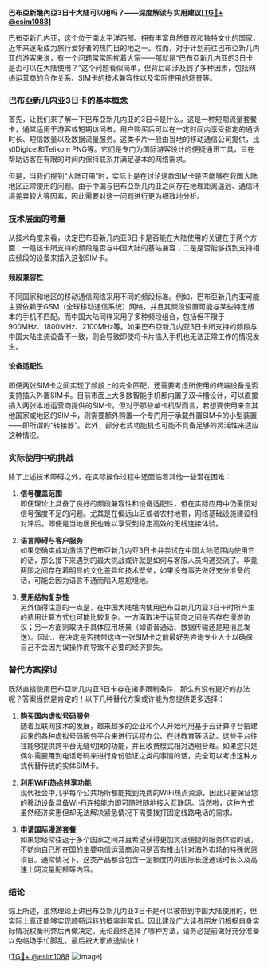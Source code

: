 **巴布亞新幾內亞3日卡大陆可以用吗？——深度解读与实用建议[[TG💪+ @esim1088](https://t.me/s/esim1088)]**

巴布亞新几内亚，这个位于南太平洋西部、拥有丰富自然景观和独特文化的国家，近年来逐渐成为旅行爱好者的热门目的地之一。然而，对于计划前往巴布亞新几内亚的游客来说，有一个问题常常困扰着大家——那就是“巴布亞新几内亚的3日卡是否可以在大陆使用？”这个问题看似简单，但背后却涉及到了多种因素，包括网络运营商的合作关系、SIM卡的技术兼容性以及实际使用的场景等。

### 巴布亞新几内亚3日卡的基本概念

首先，让我们来了解一下巴布亞新几内亚的3日卡是什么。这是一种短期流量套餐卡，通常适用于游客或短期访问者。用户购买后可以在一定时间内享受指定的通话时长、短信数量以及数据流量服务。这类卡片一般由当地的移动通信公司提供，比如Digicel和Telikom PNG等。它们是专门为国际游客设计的便捷通讯工具，旨在帮助访客在有限的时间内保持联系并满足基本的网络需求。

但是，当我们提到“大陆可用”时，实际上是在讨论这款SIM卡是否能够在我国大陆地区正常使用的问题。由于中国与巴布亞新几内亚之间存在地理距离遥远、通信环境差异较大等因素，因此需要对这一问题进行更为细致地分析。

### 技术层面的考量

从技术角度来看，决定巴布亞新几内亚3日卡是否能在大陆使用的关键在于两个方面：一是该卡所支持的频段是否与中国大陆的基站兼容；二是是否能够找到支持相应频段的设备来插入这张SIM卡。

#### 频段兼容性

不同国家和地区的移动通信网络采用不同的频段标准。例如，巴布亞新几内亚可能主要依赖于GSM（全球移动通信系统）网络，并且其频段设置可能与某些特定版本的手机不匹配。而中国大陆同样采用了多种频段组合，包括但不限于900MHz、1800MHz、2100MHz等。如果巴布亞新几内亚3日卡所支持的频段与中国大陆主流设备不一致，则会导致即使将卡片插入手机也无法正常工作的情况发生。

#### 设备适配性

即便两张SIM卡之间实现了频段上的完全匹配，还需要考虑所使用的终端设备是否支持插入外置SIM卡。目前市面上大多数智能手机都内置了双卡槽设计，可以直接插入两张本地运营商提供的SIM卡。但对于那些单卡机型而言，若想要使用来自其他国家或地区的SIM卡，则需要额外购置一个专门用于承载外置SIM卡的小型装置——即所谓的“转接器”。此外，部分老式功能机也可能不具备足够的灵活性来适应这种情况。

### 实际使用中的挑战

除了上述技术障碍之外，在实际操作过程中还面临着其他一些潜在困难：

1. **信号覆盖范围**  
   即便理论上具备了良好的频段兼容性和设备适配性，但在实际应用中仍需面对信号强度不足的问题。尤其是在偏远山区或者农村地带，网络基础设施建设相对滞后，即便是当地居民也难以享受到稳定高效的无线连接体验。

2. **语言障碍与客户服务**  
   如果您确实成功激活了巴布亞新几内亚3日卡并尝试在中国大陆范围内使用它的话，那么接下来遇到的最大挑战或许就是如何与客服人员沟通交流了。毕竟两国之间存在着明显的文化差异和技术壁垒，如果没有事先做好充分准备的话，可能会因为语言不通而陷入尴尬境地。

3. **费用结构复杂性**  
   另外值得注意的一点是，在中国大陆境内使用巴布亞新几内亚3日卡时所产生的费用计算方式也可能比较复杂。一方面取决于运营商之间是否存在漫游协议；另一方面则取决于具体应用场景（如语音通话、数据传输还是短消息发送）。因此，在决定是否携带这样一张SIM卡之前最好先咨询专业人士以确保自己不会因为误操作而导致不必要的经济损失。

### 替代方案探讨

既然直接使用巴布亞新几内亚3日卡存在诸多限制条件，那么有没有更好的办法呢？答案当然是肯定的！以下几种替代方案或许能为您提供更多选择：

1. **购买国内虚拟号码服务**  
   随着互联网技术的发展，越来越多的企业和个人开始利用基于云计算平台搭建起来的各种虚拟号码服务平台来进行远程办公、在线教育等活动。这些平台往往能够提供跨平台无缝切换的功能，并且收费模式相对透明合理。如果您只是偶尔需要用到电话号码来进行身份验证之类的事情的话，完全可以考虑这种方式代替传统的实体SIM卡。

2. **利用WiFi热点共享功能**  
   现代社会中几乎每个公共场所都能找到免费的WiFi热点资源，因此只要保证您的移动设备具备Wi-Fi连接能力即可随时随地接入互联网。当然啦，这种方式虽然经济实惠但却无法解决紧急情况下需要拨打固定线路电话的需求。

3. **申请国际漫游套餐**  
   如果您经常往返于多个国家之间并且希望获得更加灵活便捷的服务体验的话，不妨向自己所在国的主要电信运营商询问是否有推出针对海外市场的特殊优惠项目。通常情况下，这类产品都会包含一定额度内的国际长途通话时长以及高速上网流量配额等内容。

### 结论

综上所述，虽然理论上讲巴布亞新几内亚3日卡是可以被带到中国大陆使用的，但实际上真正能够实现顺畅运转的概率非常低。因此建议广大读者朋友们根据自身实际情况权衡利弊后再做决定。无论最终选择了哪种方法，请务必提前做好充分准备以免临场手忙脚乱。最后祝大家旅途愉快！

[[TG💪+ @esim1088](https://t.me/s/esim1088) ![Image](https://i.postimg.cc/4NQfJmqS/Snipaste-2025-05-13-00-14-12.png)]